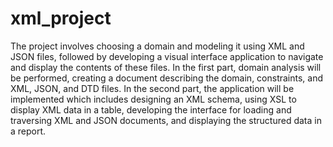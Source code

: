 # xml_project

The project involves choosing a domain and modeling it using XML and JSON files, followed by developing a visual interface application to navigate and display the contents of these files. In the first part, domain analysis will be performed, creating a document describing the domain, constraints, and XML, JSON, and DTD files. In the second part, the application will be implemented which includes designing an XML schema, using XSL to display XML data in a table, developing the interface for loading and traversing XML and JSON documents, and displaying the structured data in a report.
